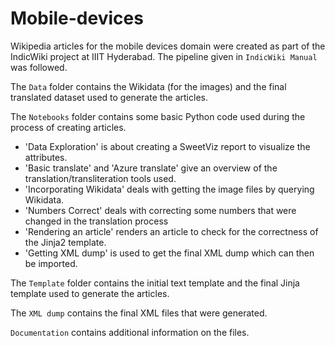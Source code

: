 # Mobile-devices
Wikipedia articles for the mobile devices domain were created as part of the IndicWiki project at IIIT Hyderabad. The pipeline given in `IndicWiki Manual` was followed.

The `Data` folder contains the Wikidata (for the images) and the final translated dataset used to generate the articles.

The `Notebooks` folder contains some basic Python code used during the process of creating articles.
- 'Data Exploration' is about creating a SweetViz report to visualize the attributes.
- 'Basic translate' and 'Azure translate' give an overview of the translation/transliteration tools used.
- 'Incorporating Wikidata' deals with getting the image files by querying Wikidata.
- 'Numbers Correct' deals with correcting some numbers that were changed in the translation process
- 'Rendering an article' renders an article to check for the correctness of the Jinja2 template. 
- 'Getting XML dump' is used to get the final XML dump which can then be imported.

The `Template` folder contains the initial text template and the final Jinja template used to generate the articles.

The `XML dump` contains the final XML files that were generated.

`Documentation` contains additional information on the files.
